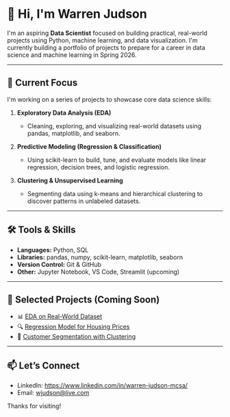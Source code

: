 # 👋 Hi, I'm Warren Judson

I'm an aspiring **Data Scientist** focused on building practical, real-world projects using Python, machine learning, and data visualization. I'm currently building a portfolio of projects to prepare for a career in data science and machine learning in Spring 2026.

---

## 🚀 Current Focus
I'm working on a series of projects to showcase core data science skills:

1. **Exploratory Data Analysis (EDA)**
   - Cleaning, exploring, and visualizing real-world datasets using pandas, matplotlib, and seaborn.

2. **Predictive Modeling (Regression & Classification)**
   - Using scikit-learn to build, tune, and evaluate models like linear regression, decision trees, and logistic regression.

3. **Clustering & Unsupervised Learning**
   - Segmenting data using k-means and hierarchical clustering to discover patterns in unlabeled datasets.

---

## 🛠️ Tools & Skills
- **Languages:** Python, SQL
- **Libraries:** pandas, numpy, scikit-learn, matplotlib, seaborn
- **Version Control:** Git & GitHub
- **Other:** Jupyter Notebook, VS Code, Streamlit (upcoming)

---

## 📌 Selected Projects (Coming Soon)
- 📊 [EDA on Real-World Dataset](#)
- 🔍 [Regression Model for Housing Prices](#)
- 🎯 [Customer Segmentation with Clustering](#)

---

## 📫 Let’s Connect
- LinkedIn: https://www.linkedin.com/in/warren-judson-mcsa/
- Email: wjudson@live.com

Thanks for visiting!

  

<!---
wjkaliman/wjkaliman is a ✨ special ✨ repository because its `README.md` (this file) appears on your GitHub profile.
You can click the Preview link to take a look at your changes.
--->
